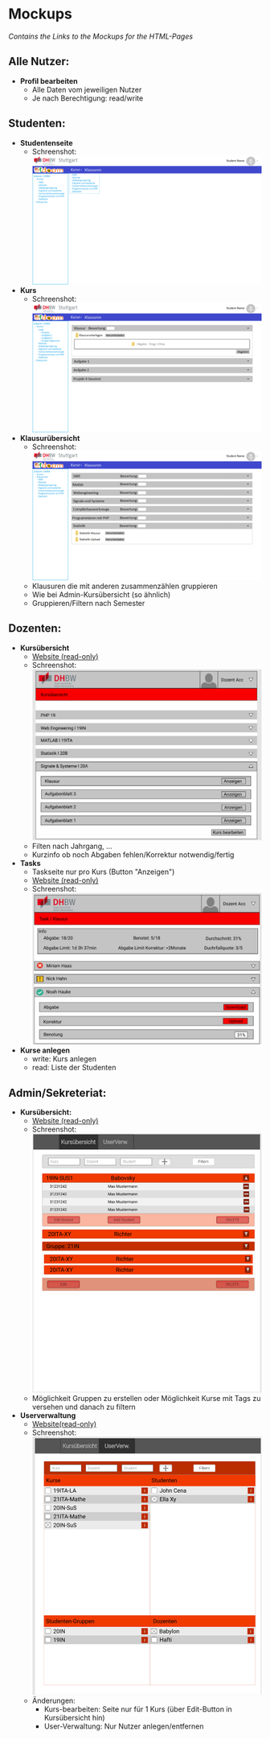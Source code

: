 # Mockups
*Contains the Links to the Mockups for the HTML-Pages*

## Alle Nutzer:
* **Profil bearbeiten**
   * Alle Daten vom jeweiligen Nutzer
   * Je nach Berechtigung: read/write

## Studenten:
* **Studentenseite**
    * Schreenshot:
    ![](Pictures/Studentenseite.png)
* **Kurs**
    * Schreenshot:
    ![](Pictures/Studentenseite_Kurs.png)
* **Klausurübersicht**
    * Schreenshot:
    ![](Pictures/Studentenseite_Klausurubersicht.png)
    * Klausuren die mit anderen zusammenzählen gruppieren
    * Wie bei Admin-Kursübersicht (so ähnlich)
    * Gruppieren/Filtern nach Semester

## Dozenten:
* **Kursübersicht**
    * [Website (read-only)](https://www.figma.com/file/LieeU1zBl6X0NmMaoXKqJ8/Untitled?node-id=0%3A1)
    * Schreenshot:
    ![](Pictures/Dozenten_Kursuebersicht.png)
    * Filten nach Jahrgang, ...
    * Kurzinfo ob noch Abgaben fehlen/Korrektur notwendig/fertig
* **Tasks**
    * Taskseite nur pro Kurs (Button "Anzeigen")
    * [Website (read-only)](https://www.figma.com/file/LieeU1zBl6X0NmMaoXKqJ8/Untitled?node-id=10%3A2)
    * Schreenshot:
    ![](Pictures/Dozenten_Tasks.png)
* **Kurse anlegen**
   * write: Kurs anlegen
   * read: Liste der Studenten 

## Admin/Sekreteriat:
* **Kursübersicht:**
    * [Website (read-only)](https://www.figma.com/file/HQCHNlbmD0fFJlmD9y4E0A/Untitled?node-id=1%3A3)
    * Schreenshot:
    ![](Pictures/Admin_Uebersicht.png)
    * Möglichkeit Gruppen zu erstellen oder Möglichkeit Kurse mit Tags zu versehen und danach zu filtern
* **Userverwaltung**
    * [Website(read-only)](https://www.figma.com/file/HQCHNlbmD0fFJlmD9y4E0A/Untitled?node-id=1%3A132)
    * Schreenshot:
    ![](Pictures/Admin_UserVerw.png)
    * Änderungen:
      * Kurs-bearbeiten: Seite nur für 1 Kurs (über Edit-Button in Kursübersicht hin)
      * User-Verwaltung: Nur Nutzer anlegen/entfernen
